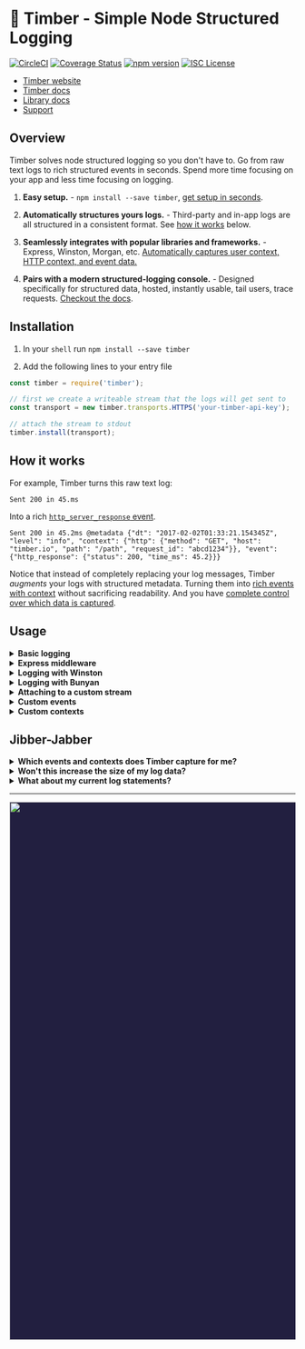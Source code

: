# 🌲 Timber - Simple Node Structured Logging

[![CircleCI](https://circleci.com/gh/timberio/timber-node.svg?style=svg)](https://circleci.com/gh/timberio/timber-node)
[![Coverage Status](https://coveralls.io/repos/github/timberio/timber-node/badge.svg?branch=master)](https://coveralls.io/github/timberio/timber-node?branch=master)
[![npm version](https://badge.fury.io/js/timber.svg)](https://badge.fury.io/js/timber)
[![ISC License](https://img.shields.io/badge/license-ISC-ff69b4.svg)](LICENSE.md)

* [Timber website](https://timber.io)
* [Timber docs](https://timber.io/docs)
* [Library docs](https://timberio.github.io/timber-node/)
* [Support](mailto:support@timber.io)


## Overview

Timber solves node structured logging so you don't have to. Go from raw text logs to rich
structured events in seconds. Spend more time focusing on your app and less time
focusing on logging.

1. **Easy setup.** - `npm install --save timber`, [get setup in seconds](#installation).

2. **Automatically structures yours logs.** - Third-party and in-app logs are all structured
   in a consistent format. See [how it works](#how-it-works) below.

3. **Seamlessly integrates with popular libraries and frameworks.** - Express, Winston, Morgan, etc. [Automatically captures user context, HTTP context, and event data.](#third-party-integrations)

4. **Pairs with a modern structured-logging console.** - Designed specifically for structured data,
   hosted, instantly usable, tail users, trace requests.
   [Checkout the docs](https://timber.io/docs/app/tutorials/).

## Installation

1. In your `shell` run `npm install --save timber`

2. Add the following lines to your entry file

```js
const timber = require('timber');

// first we create a writeable stream that the logs will get sent to
const transport = new timber.transports.HTTPS('your-timber-api-key');

// attach the stream to stdout
timber.install(transport);
```

## How it works

For example, Timber turns this raw text log:

```
Sent 200 in 45.ms
```

Into a rich [`http_server_response` event](https://timber.io/docs/node/events-and-context/http-server-response-event/).

```
Sent 200 in 45.2ms @metadata {"dt": "2017-02-02T01:33:21.154345Z", "level": "info", "context": {"http": {"method": "GET", "host": "timber.io", "path": "/path", "request_id": "abcd1234"}}, "event": {"http_response": {"status": 200, "time_ms": 45.2}}}
```

Notice that instead of completely replacing your log messages,
Timber _augments_ your logs with structured metadata. Turning them into
[rich events with context](https://timber.io/docs/node/events-and-context) without sacrificing
readability. And you have [complete control over which data is captured](#configuration).



## Usage

<details><summary><strong>Basic logging</strong></summary><p>

No special API, Timber works directly with `console.log`:

```js
console.log("My log message")

// => My log message @metadata {"level": "info", ... }

console.info("My log message")

// => My log message @metadata {"level": "info", ... }

console.warn("My log message")

// => My log message @metadata {"level": "warn", ... }

console.error("My log message")

// => My log message @metadata {"level": "error", ... }
```

Timber patches over the default `console.log` functions to provide an easy way to attach custom metadata or events to a log line. To take advantage of it, use the following structure when logging:

```js
console.log("My Log Message", { meta: { ... } });
```

This works with all console log levels (`console.log`, `console.info`, `console.warn`, and `console.error`).

Logging custom events are just as easy:


```js
console.log("My Log Message with a custom event", { event: { custom_event_name: { ... } } });
```

Just like metadata, custom events can be attached to any console log level.

---

</p></details>

<details><summary><strong>Express middleware</strong></summary><p>

If you're using express, you can use the timber middleware to automatically log
all http request/response events

```js
const express = require('express')
const timber = require('timber')

// first we create a writeable stream that your logs will get sent to
const transport = new timber.transports.HTTPS('your-timber-api-key');

// attach the stream to stdout
timber.install(transport);

// create our express app
const app = express()

// attach the timber middleware
app.use(timber.middlewares.express)

app.get('/', function (req, res) {
  res.send('hello, world!')
})

// Output:
// => Started GET "/" @metadata {"level": "error", "context": {...}}
// => Outgoing HTTP response 200 in 2ms @metadata {"level": "error", "context": {...}}
```

---

</p></details>

<details><summary><strong>Logging with Winston</strong></summary><p>

If you're using [winston](https://github.com/winstonjs/winston), you can use the winston transport to send all of winston's logs to timber.io

```js
const winston = require('winston')
const timber = require('timber')

const stream = new timber.transports.HTTPS('your-api-key')

winston.add(timber.transports.Winston, { apiKey: 'your-timber-api-key' })

winston.log('info', 'Sample log message')

// Output:
// => Sample log message @metadata {"level": "info", ... }
```

When you pass a metadata object to winston, timber will automatically augment your log line with it:

```js
winston.log('info', 'Log message with metadata', { user: 'username' })

// Output:
// => Log message with metadata @metadata {"level": "info", meta: { user: 'username' }, ... }
```

You can augment your log with a custom event by providing an `event` key at the root of your metadata object:

```js
winston.log('info', 'Log message with event', { event: custom_event_name: { ... } })

// Output:
// => Log message with event @metadata {"level": "info", event: { custom_event_name: { ... } }, ... }
```

Adding custom context is just as easily done by adding the `context` key to the root of your metadata object:

```js
winston.log('info', 'Log message with event', { context: { ... } })

// Output:
// => Log message with event @metadata {"level": "info", context: { ... }, ... }
```
If you're using the timber express middleware, you'll most likely want to configure it to use winston as the logger. This can be done by setting the `logger` config attribute to `winston`:

```js
timber.config.logger = winston
```

---

</p></details>

<details><summary><strong>Logging with Bunyan</strong></summary><p>

If you're using [bunyan](https://github.com/trentm/node-bunyan), you can use the bunyan transport to send all of bunyan's logs to timber.io

```js
const bunyan = require('bunyan')
const timber = require('timber')

const stream = new timber.transports.HTTPS('your-api-key')

const log = bunyan.createLogger({
  name: 'Timber Logger',
  stream: new timber.transports.Bunyan({ stream })
})

log.info('Sample log message')

// Output:
// => Sample log message @metadata {"level": "info", ... }
```

If you want to augment your log with custom metadata, simply add an object as the first argument:

```js
log.info({ user: 'username' }, 'Log message with metadata')

// Output:
// => Log message with metadata @metadata {"level": "info", meta: { user: 'username' }}, ... }
```

You can augment your log with a custom event by providing an `event` key at the root of your metadata object:

```js
log.info({ event: { custom_event_name: { ... } } }, 'Log message with event')

// Output:
// => Log message with event @metadata {"level": "info", event: { custom_event_name: { ... } }, ... }
```

Adding custom context is just as easily done by adding the `context` key to the root of your metadata object:

```js
log.info({ context: { ... } }, 'Log message with event')

// Output:
// => Log message with event @metadata {"level": "info", context: { ... }, ... }
```

If you're using the timber express middleware, you'll most likely want to configure it to use bunyan as the logger. This can be done by setting the `logger` config attribute to the bunyan logger you created:

```js
timber.config.logger = log 
```

---

</p></details>

<details><summary><strong>Attaching to a custom stream</strong></summary><p>

In most applications, you're going to want to attach the timber transport to `stdout` and `stderr`. This is why we supply the convenient `timber.install(transport)` function. However, it's possible to attach the transport to _any_ writeable stream using the `timber.attach()` function!

```js
const transport = timber.transports.HTTPS('timber-api-key')

// This is what the install() command is doing:
timber.attach([transport], process.stdout)
timber.attach([transport], process.stderr)
// => This sends all logs from stdout directly to Timber

// By default, those transports are "hijacking" the output of the original stream
// If you want to send logs to timber and also preserve their output in stdout:
timber.attach([transport, process.stdout], process.stdout)
timber.attach([transport, process.stderr], process.stderr)
// => This sends all logs from stdout to Timber and stdout

// You can attach multiple unique transport streams to each stream:
const file_transport = fs.createWriteStream("./output.log", {flags: "a"})
timber.attach([transport, file_transport], process.stdout)
// => This sends all logs from stdout to Timber and a custom log file
```

---

</p></details>

<details><summary><strong>Custom events</strong></summary><p>

Custom events are currently not supported in the current version of the Node library. We are planning to add support for them soon!

---

</p></details>

<details><summary><strong>Custom contexts</strong></summary><p>

Custom contexts are currently not supported in the current version of the Node library. We are planning to add support for them soon!


</p></details>


## Jibber-Jabber

<details><summary><strong>Which events and contexts does Timber capture for me?</strong></summary><p>

Out of the box you get everything in the
[`Timber::Events`](https://github.com/timberio/timber-node/src/events) namespace.

We also add context to every log, everything in the
[`Timber::Contexts`](https://github.com/timberio/timber-node/src/contexts)
namespace. Context is structured data representing the current environment when the log line
was written. It is included in every log line. Think of it like join data for your logs. It's
how Timber is able to accomplished tailing users (`context.user.id:1`).

---

</p></details>

<details><summary><strong>Won't this increase the size of my log data?</strong></summary><p>

Yes, but it's marginal compared to the benefits of having rich structured log data. A few
of things to note:

1. Timber generally _reduces_ the amount of logs your app generates, trading quality for quantity.
   It does so by providing options to consolidate request / response logs, template logs, and
   even silence logs that are not of value to you. (see [configuration](#configuration) for examples).
2. Timber lets you pick exactly which events and contexts you want.
   (see [configuration](#configuration) for examples)
3. Your logging provider should be compressing your data and charging you accordingly. Log data
   is notoriously repetitive, and the context Timber generates is repetitive.
   Because of compression we've seen somes apps only incur a ~15% increase in data size.

Finally, log what is useful to you. Quality over quantity certainly applies to logging.

---

</p></details>

<details><summary><strong>What about my current log statements?</strong></summary><p>

They'll continue to work as expected. Timber adheres to the default `console` interface.
Your previous logger calls will work as they always do. Just import the timber library to your project and you're good to go!

In fact, traditional log statements for non-meaningful events, debug statements, etc, are
encouraged. In cases where the data is meaningful, consider [logging a custom event](#usage).

---

</p></details>

---

<p align="center" style="background: #221f40;">
<a href="http://github.com/timberio/timber-elixir"><img src="http://files.timber.io/images/ruby-library-readme-log-truth.png" height="947" /></a>
</p>
